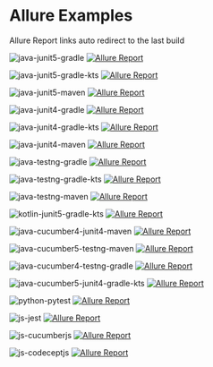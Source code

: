 # Allure Examples

Allure Report links auto redirect to the last build

![java-junit5-gradle](https://github.com/simple-elf/allure-examples/workflows/java-junit5-gradle/badge.svg)
[![Allure Report](https://img.shields.io/badge/Allure%20Report-published-yellowgreen)](https://simple-elf.github.io/allure-examples/java-junit5-gradle/)

![java-junit5-gradle-kts](https://github.com/simple-elf/allure-examples/workflows/java-junit5-gradle-kts/badge.svg)
[![Allure Report](https://img.shields.io/badge/Allure%20Report-published-yellowgreen)](https://simple-elf.github.io/allure-examples/java-junit5-gradle-kts/)

![java-junit5-maven](https://github.com/simple-elf/allure-examples/workflows/java-junit5-maven/badge.svg)
[![Allure Report](https://img.shields.io/badge/Allure%20Report-published-yellowgreen)](https://simple-elf.github.io/allure-examples/java-junit5-maven/)

![java-junit4-gradle](https://github.com/simple-elf/allure-examples/workflows/java-junit4-gradle/badge.svg)
[![Allure Report](https://img.shields.io/badge/Allure%20Report-published-yellowgreen)](https://simple-elf.github.io/allure-examples/java-junit4-gradle/)

![java-junit4-gradle-kts](https://github.com/simple-elf/allure-examples/workflows/java-junit4-gradle-kts/badge.svg)
[![Allure Report](https://img.shields.io/badge/Allure%20Report-published-yellowgreen)](https://simple-elf.github.io/allure-examples/java-junit4-gradle-kts/)

![java-junit4-maven](https://github.com/simple-elf/allure-examples/workflows/java-junit4-maven/badge.svg)
[![Allure Report](https://img.shields.io/badge/Allure%20Report-published-yellowgreen)](https://simple-elf.github.io/allure-examples/java-junit4-maven/)

![java-testng-gradle](https://github.com/simple-elf/allure-examples/workflows/java-testng-gradle/badge.svg)
[![Allure Report](https://img.shields.io/badge/Allure%20Report-published-yellowgreen)](https://simple-elf.github.io/allure-examples/java-testng-gradle/)

![java-testng-gradle-kts](https://github.com/simple-elf/allure-examples/workflows/java-testng-gradle-kts/badge.svg)
[![Allure Report](https://img.shields.io/badge/Allure%20Report-published-yellowgreen)](https://simple-elf.github.io/allure-examples/java-testng-gradle-kts/)

![java-testng-maven](https://github.com/simple-elf/allure-examples/workflows/java-testng-maven/badge.svg)
[![Allure Report](https://img.shields.io/badge/Allure%20Report-published-yellowgreen)](https://simple-elf.github.io/allure-examples/java-testng-maven/)

![kotlin-junit5-gradle-kts](https://github.com/simple-elf/allure-examples/workflows/kotlin-junit5-gradle-kts/badge.svg)
[![Allure Report](https://img.shields.io/badge/Allure%20Report-published-yellowgreen)](https://simple-elf.github.io/allure-examples/kotlin-junit5-gradle-kts/)

![java-cucumber4-junit4-maven](https://github.com/simple-elf/allure-examples/workflows/java-cucumber4-junit4-maven/badge.svg)
[![Allure Report](https://img.shields.io/badge/Allure%20Report-published-yellowgreen)](https://simple-elf.github.io/allure-examples/java-cucumber4-junit4-maven/)

![java-cucumber5-testng-maven](https://github.com/simple-elf/allure-examples/workflows/java-cucumber5-testng-maven/badge.svg)
[![Allure Report](https://img.shields.io/badge/Allure%20Report-published-yellowgreen)](https://simple-elf.github.io/allure-examples/java-cucumber5-testng-maven/)

![java-cucumber4-testng-gradle](https://github.com/simple-elf/allure-examples/workflows/java-cucumber4-testng-gradle/badge.svg)
[![Allure Report](https://img.shields.io/badge/Allure%20Report-published-yellowgreen)](https://simple-elf.github.io/allure-examples/java-cucumber4-testng-gradle/)

![java-cucumber5-junit4-gradle-kts](https://github.com/simple-elf/allure-examples/workflows/java-cucumber5-junit4-gradle-kts/badge.svg)
[![Allure Report](https://img.shields.io/badge/Allure%20Report-published-yellowgreen)](https://simple-elf.github.io/allure-examples/java-cucumber5-junit4-gradle-kts/)

![python-pytest](https://github.com/simple-elf/allure-examples/workflows/python-pytest/badge.svg)
[![Allure Report](https://img.shields.io/badge/Allure%20Report-published-yellowgreen)](https://simple-elf.github.io/allure-examples/python-pytest/)

![js-jest](https://github.com/simple-elf/allure-examples/workflows/js-jest/badge.svg)
[![Allure Report](https://img.shields.io/badge/Allure%20Report-published-yellowgreen)](https://simple-elf.github.io/allure-examples/js-jest/)

![js-cucumberjs](https://github.com/simple-elf/allure-examples/workflows/js-cucumberjs/badge.svg)
[![Allure Report](https://img.shields.io/badge/Allure%20Report-published-yellowgreen)](https://simple-elf.github.io/allure-examples/js-cucumberjs/)

![js-codeceptjs](https://github.com/simple-elf/allure-examples/workflows/js-codeceptjs/badge.svg)
[![Allure Report](https://img.shields.io/badge/Allure%20Report-published-yellowgreen)](https://simple-elf.github.io/allure-examples/js-codeceptjs/)

